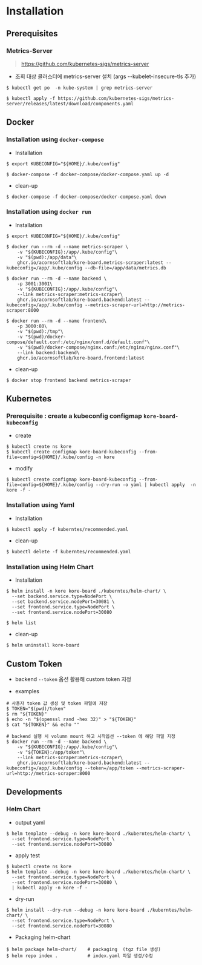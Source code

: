 # Installation

## Prerequisites

### Metrics-Server
> https://github.com/kubernetes-sigs/metrics-server

* 조회 대상 클러스터에 metrics-server 설치 (args --kubelet-insecure-tls 추가)

```
$ kubectl get po  -n kube-system | grep metrics-server

$ kubectl apply -f https://github.com/kubernetes-sigs/metrics-server/releases/latest/download/components.yaml
```

## Docker

### Installation using `docker-compose`

* Installation
```
$ export KUBECONFIG="${HOME}/.kube/config"

$ docker-compose -f docker-compose/docker-compose.yaml up -d
```

* clean-up
```
$ docker-compose -f docker-compose/docker-compose.yaml down
```

### Installation using `docker run`

* Installation

```
$ export KUBECONFIG="${HOME}/.kube/config"

$ docker run --rm -d --name metrics-scraper \
    -v "${KUBECONFIG}:/app/.kube/config"\
    -v "$(pwd):/app/data"\
    ghcr.io/acornsoftlab/kore-board.metrics-scraper:latest --kubeconfig=/app/.kube/config --db-file=/app/data/metrics.db

$ docker run --rm -d --name backend \
    -p 3001:3001\
    -v "${KUBECONFIG}:/app/.kube/config"\
    --link metrics-scraper:metrics-scraper\
    ghcr.io/acornsoftlab/kore-board.backend:latest --kubeconfig=/app/.kube/config --metrics-scraper-url=http://metrics-scraper:8000

$ docker run --rm -d --name frontend\
    -p 3000:80\
    -v "$(pwd):/tmp"\
    -v "$(pwd)/docker-compose/default.conf:/etc/nginx/conf.d/default.conf"\
    -v "$(pwd)/docker-compose/nginx.conf:/etc/nginx/nginx.conf"\
    --link backend:backend\
    ghcr.io/acornsoftlab/kore-board.frontend:latest
```

* clean-up
```
$ docker stop frontend backend metrics-scraper
```

## Kubernetes

### Prerequisite  : create a kubeconfig configmap `kore-board-kubeconfig`

* create
```
$ kubectl create ns kore
$ kubectl create configmap kore-board-kubeconfig --from-file=config=${HOME}/.kube/config -n kore
```

* modify

```
$ kubectl create configmap kore-board-kubeconfig --from-file=config=${HOME}/.kube/config --dry-run -o yaml | kubectl apply  -n kore -f -
```

### Installation using Yaml

* Installation
```
$ kubectl apply -f kuberntes/recommended.yaml
```

* clean-up
```
$ kubectl delete -f kuberntes/recommended.yaml
```

### Installation using Helm Chart


* Installation

```
$ helm install -n kore kore-board ./kuberntes/helm-chart/ \
  --set backend.service.type=NodePort \
  --set backend.service.nodePort=30081 \
  --set frontend.service.type=NodePort \
  --set frontend.service.nodePort=30080

$ helm list
```

* clean-up
```
$ helm uninstall kore-board
```

## Custom Token 

* backend `--token` 옵션 활용해 custom token 지정

* examples

```
# 사용자 token 값 생성 및 token 파일에 저장
$ TOKEN="$(pwd)/token"
$ rm "${TOKEN}"
$ echo -n "$(openssl rand -hex 32)" > "${TOKEN}"
$ cat "${TOKEN}" && echo ""

# backend 실행 시 volumn mount 하고 시작옵션 --token 에 해당 파일 지정 
$ docker run --rm -d --name backend \
    -v "${KUBECONFIG}:/app/.kube/config"\
    -v "${TOKEN}:/app/token"\
    --link metrics-scraper:metrics-scraper\
    ghcr.io/acornsoftlab/kore-board.backend:latest --kubeconfig=/app/.kube/config --token=/app/token --metrics-scraper-url=http://metrics-scraper:8000
```

## Developments

### Helm Chart

* output yaml

```
$ helm template --debug -n kore kore-board ./kuberntes/helm-chart/ \
  --set frontend.service.type=NodePort \
  --set frontend.service.nodePort=30080
```

* apply test

```
$ kubectl create ns kore
$ helm template --debug -n kore kore-board ./kuberntes/helm-chart/ \
  --set frontend.service.type=NodePort \
  --set frontend.service.nodePort=30080 \
  | kubectl apply -n kore -f -
```


* dry-run

```
$ helm install --dry-run --debug -n kore kore-board ./kuberntes/helm-chart/ \
  --set frontend.service.type=NodePort \
  --set frontend.service.nodePort=30080
```



* Packaging helm-chart

```
$ helm package helm-chart/    # packaging  (tgz file 생성)
$ helm repo index .           # index.yaml 파일 생성/수정
```
